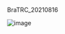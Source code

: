 BraTRC_20210816

![image](https://github.com/user-attachments/assets/39797b54-c60b-4f2e-bf67-7350d938ec97)

